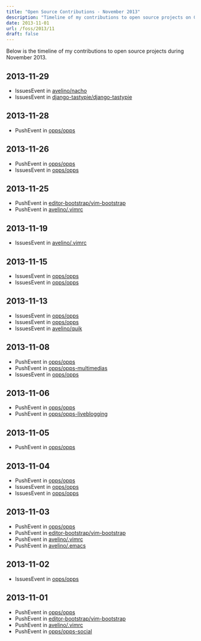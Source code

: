 ```yaml
---
title: "Open Source Contributions - November 2013"
description: "Timeline of my contributions to open source projects on GitHub during November 2013."
date: 2013-11-01
url: /foss/2013/11
draft: false
---
```


Below is the timeline of my contributions to open source projects during November 2013.

## 2013-11-29

- IssuesEvent in [avelino/nacho](https://github.com/avelino/nacho)
- IssuesEvent in [django-tastypie/django-tastypie](https://github.com/django-tastypie/django-tastypie)

## 2013-11-28

- PushEvent in [opps/opps](https://github.com/opps/opps)

## 2013-11-26

- PushEvent in [opps/opps](https://github.com/opps/opps)
- IssuesEvent in [opps/opps](https://github.com/opps/opps)

## 2013-11-25

- PushEvent in [editor-bootstrap/vim-bootstrap](https://github.com/editor-bootstrap/vim-bootstrap)
- PushEvent in [avelino/.vimrc](https://github.com/avelino/.vimrc)

## 2013-11-19

- IssuesEvent in [avelino/.vimrc](https://github.com/avelino/.vimrc)

## 2013-11-15

- IssuesEvent in [opps/opps](https://github.com/opps/opps)
- IssuesEvent in [opps/opps](https://github.com/opps/opps)

## 2013-11-13

- IssuesEvent in [opps/opps](https://github.com/opps/opps)
- IssuesEvent in [opps/opps](https://github.com/opps/opps)
- IssuesEvent in [avelino/quik](https://github.com/avelino/quik)

## 2013-11-08

- PushEvent in [opps/opps](https://github.com/opps/opps)
- PushEvent in [opps/opps-multimedias](https://github.com/opps/opps-multimedias)
- IssuesEvent in [opps/opps](https://github.com/opps/opps)

## 2013-11-06

- PushEvent in [opps/opps](https://github.com/opps/opps)
- PushEvent in [opps/opps-liveblogging](https://github.com/opps/opps-liveblogging)

## 2013-11-05

- PushEvent in [opps/opps](https://github.com/opps/opps)

## 2013-11-04

- PushEvent in [opps/opps](https://github.com/opps/opps)
- IssuesEvent in [opps/opps](https://github.com/opps/opps)
- IssuesEvent in [opps/opps](https://github.com/opps/opps)

## 2013-11-03

- PushEvent in [opps/opps](https://github.com/opps/opps)
- PushEvent in [editor-bootstrap/vim-bootstrap](https://github.com/editor-bootstrap/vim-bootstrap)
- PushEvent in [avelino/.vimrc](https://github.com/avelino/.vimrc)
- PushEvent in [avelino/.emacs](https://github.com/avelino/.emacs)

## 2013-11-02

- IssuesEvent in [opps/opps](https://github.com/opps/opps)

## 2013-11-01

- PushEvent in [opps/opps](https://github.com/opps/opps)
- PushEvent in [editor-bootstrap/vim-bootstrap](https://github.com/editor-bootstrap/vim-bootstrap)
- PushEvent in [avelino/.vimrc](https://github.com/avelino/.vimrc)
- PushEvent in [opps/opps-social](https://github.com/opps/opps-social)

